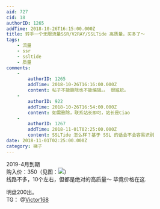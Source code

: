 ```yaml
---
aid: 727
cid: 18
authorID: 1265
addTime: 2018-10-26T16:15:00.000Z
title: 转手一个无限流量SSR/V2RAY/SSLTide 高质量，买多了～
tags:
    - 流量
    - ssr
    - ssltide
    - 质量
comments:
    -
        authorID: 1265
        addTime: 2018-10-26T16:16:00.000Z
        content: 帖子不能删除也不能编辑。。 很尴尬。
    -
        authorID: 922
        addTime: 2018-10-26T16:54:00.000Z
        content: 如需删除，联系站长即可，站长是Ciao
    -
        authorID: 1267
        addTime: 2018-11-01T02:25:00.000Z
        content: SSLTide 怎么样？基于 SSL 的话会不会容易识别
date: 2018-11-01T02:25:00.000Z
category: 梯子
---
```


2019-4月到期  
购入价：350（见图：![](https://s1.ax1x.com/2018/10/27/i6ydtP.png)）  
线路不多，10个左右，但都是绝对的高质量～ 毕竟价格在这.

明盘200出。  
TG： @[Victor168](/member/Victor168)
